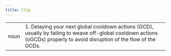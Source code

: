 ```yaml
---
title: Clip
---
```

|||
|---|---|
| noun | 1.  	Delaying your next global cooldown actions (GCD), usually by failing to weave off-global cooldown actions (oGCDs) properly to avoid disruption of the flow of the GCDs.	|